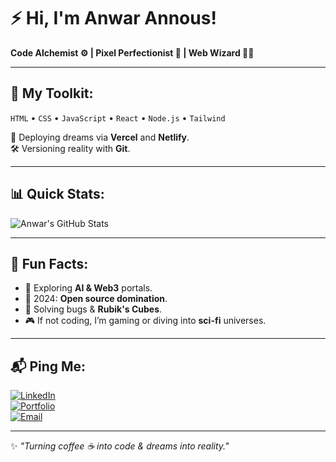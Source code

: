 # ⚡ Hi, I'm Anwar Annous!  

**Code Alchemist ⚙️ | Pixel Perfectionist 🎨 | Web Wizard 🧙‍♂️**  

---

## 🚀 My Toolkit:
`HTML` • `CSS` • `JavaScript` • `React` • `Node.js` • `Tailwind`  

💾 Deploying dreams via **Vercel** and **Netlify**.  
🛠️ Versioning reality with **Git**.

---

## 📊 Quick Stats:
![Anwar's GitHub Stats](https://github-readme-stats.vercel.app/api?username=AnwarAnnous&show_icons=true&theme=gruvbox&hide_border=true)

---

## 🧠 Fun Facts:  
- 🌌 Exploring **AI & Web3** portals.  
- 🎯 2024: **Open source domination**.  
- 🧩 Solving bugs & **Rubik's Cubes**.  
- 🎮 If not coding, I’m gaming or diving into **sci-fi** universes.  

---

## 📬 Ping Me:  
[![LinkedIn](https://img.shields.io/badge/LinkedIn-%230077B5.svg?style=flat-square&logo=linkedin&logoColor=white)](https://linkedin.com/in/AnwarAnnous)  
[![Portfolio](https://img.shields.io/badge/Portfolio-%23000000.svg?style=flat-square&logo=firefox&logoColor=white)](https://yourwebsite.com)  
[![Email](https://img.shields.io/badge/Email-D14836?style=flat-square&logo=gmail&logoColor=white)](mailto:your-email@gmail.com)

---

✨ _"Turning coffee ☕ into code & dreams into reality."_  
